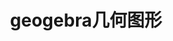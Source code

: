 ﻿---
id: 129
title: "geogebra几何图形"
weight: 129
version: "5.0.6-1"
updateTime: "2022-11-10T16:58:53"
debName: "http://113.24.212.22:8090/upload/file/geogebra_5.0.6-1_all.deb"
debSize: "140.1 MB "
command: "/opt/apps/geogebra/geogebra-portable"
compatibility: 4
---

